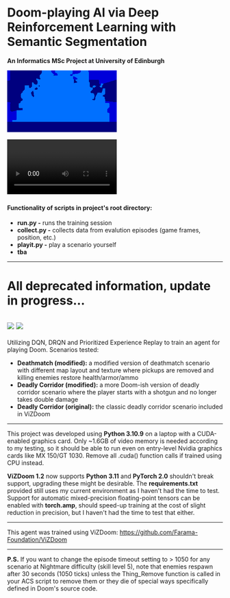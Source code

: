 # Doom-playing AI via Deep Reinforcement Learning with Semantic Segmentation

**An Informatics MSc Project at University of Edinburgh**

![ss+rgb_ss](rtss_map1_ep5_ss.gif)

<video src="https://vimeo.com/1001631068" width=256/></video>

#### Functionality of scripts in project's root directory:
- **run.py -** runs the training session
- **collect.py -** collects data from evalution episodes (game frames, position, etc.)
- **playit.py -** play a scenario yourself
- **tba**
---
# All deprecated information, update in progress...
![](test_resnet101.gif) ![](test_mobilenetv3.gif)
---
Utilizing DQN, DRQN and Prioritized Experience Replay to train an agent for playing Doom. 
Scenarios tested: 
- **Deathmatch (modified):** a modified version of deathmatch scenario with different map layout and texture where pickups are removed and killing enemies restore health/armor/ammo
- **Deadly Corridor (modified):** a more Doom-ish version of deadly corridor scenario where the player starts with a shotgun and no longer takes double damage
- **Deadly Corridor (original):** the classic deadly corridor scenario included in ViZDoom

---

This project was developed using **Python 3.10.9** on a laptop with a CUDA-enabled graphics card. 
Only ~1.6GB of video memory is needed according to my testing, so it should be able to run even on entry-level Nvidia graphics cards like MX 150/GT 1030.
Remove all .cuda() function calls if trained using CPU instead.

**ViZDoom 1.2** now supports **Python 3.11** and **PyTorch 2.0** shouldn't break support, upgrading these might be desirable. The **requirements.txt** provided still uses my current environment as I haven't had the time to test. Support for automatic mixed-precision floating-point tensors can be enabled with **torch.amp**, should speed-up training at the cost of slight reduction in precision, but I haven't had the time to test that either.

---

This agent was trained using ViZDoom: https://github.com/Farama-Foundation/ViZDoom

---

**P.S.** If you want to change the episode timeout setting to > 1050 for any scenario at Nightmare difficulty (skill level 5), note that enemies respawn after 30 seconds (1050 ticks) unless the Thing_Remove function is called in your ACS script to remove them or they die of special ways specifically defined in Doom's source code.
